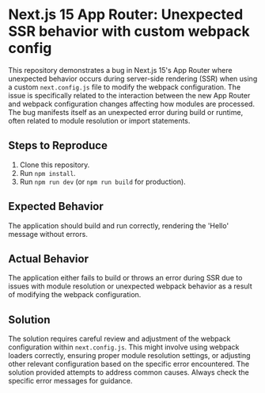 # Next.js 15 App Router: Unexpected SSR behavior with custom webpack config

This repository demonstrates a bug in Next.js 15's App Router where unexpected behavior occurs during server-side rendering (SSR) when using a custom `next.config.js` file to modify the webpack configuration.  The issue is specifically related to the interaction between the new App Router and webpack configuration changes affecting how modules are processed. The bug manifests itself as an unexpected error during build or runtime, often related to module resolution or import statements.

## Steps to Reproduce

1. Clone this repository.
2. Run `npm install`.
3. Run `npm run dev` (or `npm run build` for production).

## Expected Behavior

The application should build and run correctly, rendering the 'Hello' message without errors.

## Actual Behavior

The application either fails to build or throws an error during SSR due to issues with module resolution or unexpected webpack behavior as a result of modifying the webpack configuration.

## Solution

The solution requires careful review and adjustment of the webpack configuration within `next.config.js`. This might involve using webpack loaders correctly, ensuring proper module resolution settings, or adjusting other relevant configuration based on the specific error encountered. The solution provided attempts to address common causes.  Always check the specific error messages for guidance.